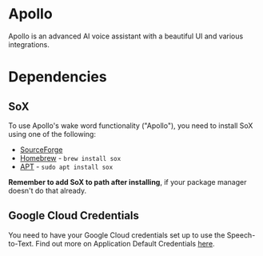# Apollo
Apollo is an advanced AI voice assistant with a beautiful UI and various integrations.

# Dependencies
## SoX
To use Apollo's wake word functionality ("Apollo"), you need to install SoX using one of the following:
- [SourceForge](https://sourceforge.net/projects/sox/)
- [Homebrew](https://formulae.brew.sh/formula/sox) - ``brew install sox``
- [APT](https://packages.ubuntu.com/oracular/sox) - ``sudo apt install sox``

**Remember to add SoX to path after installing**, if your package manager doesn't do that already.

## Google Cloud Credentials
You need to have your Google Cloud credentials set up to use the Speech-to-Text. Find out more on Application Default Credentials [here](https://cloud.google.com/docs/authentication/application-default-credentials).
